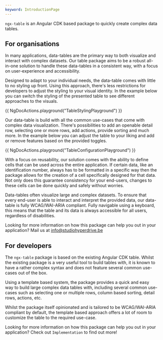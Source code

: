 ```yaml
---
keyword: IntroductionPage
---
```


`ngx-table` is an Angular CDK based package to quickly create complex data tables.

## For organisations

In many applications, data-tables are the primary way to both visualize and interact with complex datasets. Our table package aims to be a robust all-in-one solution to handle these data-tables in a consistent way, with a focus on user-experience and accessibility.

Designed to adapt to your individual needs, the data-table comes with little to no styling up front. Using this approach, there's less restrictions for developers to adjust the styling to your visual identity. In the example below you can switch the styling of the presented table to see different approaches to the visuals.

{{ NgDocActions.playground("TableStylingPlayground") }}

Our data-table is build with all the common use-cases that come with complex data visualization. There's possibilities to add an openable detail row, selecting one or more rows, add actions, provide sorting and much more. In the example below you can adjust the table to your liking and add or remove features based on the provided toggles.

{{ NgDocActions.playground("TableConfigurationPlayground") }}

With a focus on reusability, our solution comes with the ability to define cells that can be used across the entire application. If certain data, like an identification number, always has to be formatted in a specific way then the package allows for the creation of a cell specifically designed for that data. Not only does this guarantee consistency for your end-users, changes to these cells can be done quickly and safely without worries.

Data-tables often visualize large and complex datasets. To ensure that every end-user is able to interact and interpret the provided data, our data-table is fully WCAG/WAI-ARIA compliant. Fully navigable using a keyboard, this means that the table and its data is always accessible for all users, regardless of disabilities.

Looking for more information on how this package can help you out in your application? Mail us at [info@studiohyperdrive.be](mailto:info@studiohyperdrive.be)

## For developers

The `ngx-table` package is based on the existing Angular CDK table. Whilst the existing package is a very useful tool to build tables with, it is known to have a rather complex syntax and does not feature several common use-cases out of the box.

Using a template based system, the package provides a quick and easy way to build large complex data tables with, including several common use-cases such as selecting one or multiple rows, column based sorting, detail rows, actions, etc.

Whilst the package itself opinionated and is tailored to be WCAG/WAI-ARIA compliant by default, the template based approach offers a lot of room to customize the table to the required use-case.

Looking for more information on how this package can help you out in your application? Check out `Implementation` to find out more!
